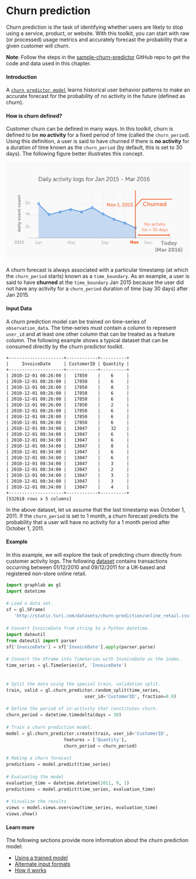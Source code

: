 <script src="../turi/js/recview.js"></script>
# Churn prediction

Churn prediction is the task of identifying whether users are likely to stop
using a service, product, or website. With this toolkit, you can start with raw
(or processed) usage metrics and accurately forecast the probability that a
given customer will churn.

**Note**: Follow the steps in the [sample-churn-predictor](https://github.com/dato-code/sample-churn-predictor)
GitHub repo to get the code and data used in this chapter.

#### Introduction

A [`churn predictor
model`](https://turi.com/products/create/docs/generated/graphlab.toolkits.churn_predictor.create.html)
learns historical user behavior patterns to make an accurate forecast for the
probability of no activity in the future (defined as churn).

#### How is churn defined?

Customer churn can be defined in many ways. In this toolkit, churn is defined
to be **no activity** for a fixed period of time (called the `churn_period`).
Using this definition, a user is said to have churned if there is **no
activity** for a duration of time known as the `churn_period` (by default, this
is set to 30 days). The following figure better illustrates this concept.

![churn-illustration](images/churn-illustration.png)

A churn forecast is always associated with a particular timestamp (at which the
`churn_period` starts) known as a `time_boundary`.  As an example, a user is
said to have **churned** at the `time_boundary` Jan 2015 because the user did
not have any activity for a `churn_period` duration of time (say 30 days) after
Jan 2015.


#### Input Data

A churn prediction model can be trained on time-series of `observation_data`.
The time-series must contain a column to represent `user_id` and at least one
other column that can be treated as a feature column. The following example
shows a typical dataset that can be consumed directly by the churn predictor
toolkit.


```no-highlight
+---------------------+------------+----------+
|     InvoiceDate     | CustomerID | Quantity |
+---------------------+------------+----------+
| 2010-12-01 08:26:00 |   17850    |    6     |
| 2010-12-01 08:26:00 |   17850    |    6     |
| 2010-12-01 08:26:00 |   17850    |    8     |
| 2010-12-01 08:26:00 |   17850    |    6     |
| 2010-12-01 08:26:00 |   17850    |    6     |
| 2010-12-01 08:26:00 |   17850    |    2     |
| 2010-12-01 08:26:00 |   17850    |    6     |
| 2010-12-01 08:28:00 |   17850    |    6     |
| 2010-12-01 08:28:00 |   17850    |    6     |
| 2010-12-01 08:34:00 |   13047    |    32    |
| 2010-12-01 08:34:00 |   13047    |    6     |
| 2010-12-01 08:34:00 |   13047    |    6     |
| 2010-12-01 08:34:00 |   13047    |    8     |
| 2010-12-01 08:34:00 |   13047    |    6     |
| 2010-12-01 08:34:00 |   13047    |    6     |
| 2010-12-01 08:34:00 |   13047    |    3     |
| 2010-12-01 08:34:00 |   13047    |    2     |
| 2010-12-01 08:34:00 |   13047    |    3     |
| 2010-12-01 08:34:00 |   13047    |    3     |
| 2010-12-01 08:34:00 |   13047    |    4     |
+---------------------+------------+----------+
[532618 rows x 5 columns]
```

In the above dataset, let us assume that the last timestamp was October 1,
2011. If the `churn_period` is set to 1 month, a churn forecast predicts the
probability that a user will have no activity for a 1 month period after
October 1, 2011.


#### Example

In this example, we will explore the task of predicting churn directly from
customer activity logs. The following
[dataset](http://archive.ics.uci.edu/ml/datasets/Online+Retail) contains
transactions occurring between 01/12/2010 and 09/12/2011 for a UK-based and
registered non-store online retail.


```python
import graphlab as gl
import datetime

# Load a data set.
sf = gl.SFrame(
   'http://static.turi.com/datasets/churn-prediction/online_retail.csv')

# Convert InvoiceDate from string to a Python datetime.
import dateutil
from dateutil import parser
sf['InvoiceDate'] = sf['InvoiceDate'].apply(parser.parse)

# Convert the SFrame into TimeSeries with InvoiceDate as the index.
time_series = gl.TimeSeries(sf, 'InvoiceDate')


# Split the data using the special train, validation split.
train, valid = gl.churn_predictor.random_split(time_series,
                              user_id='CustomerID', fraction=0.9)

# Define the period of in-activity that constitutes churn.
churn_period = datetime.timedelta(days = 30)

# Train a churn prediction model.
model = gl.churn_predictor.create(train, user_id='CustomerID',
                      features = ['Quantity'],
                      churn_period = churn_period)

# Making a churn forecast
predictions = model.predict(time_series)

# Evaluating the model
evaluation_time = datetime.datetime(2011, 9, 1)
predictions = model.predict(time_series, evaluation_time)

# Visualize the results
views = model.views.overview(time_series, evaluation_time)
views.show()
```

#### Learn more

The following sections provide more information about the churn prediction model:
- [Using a trained model](using-a-trained-model.md)
- [Alternate input formats](alternate-input-formats.md)
- [How it works](how-it-works.md)
